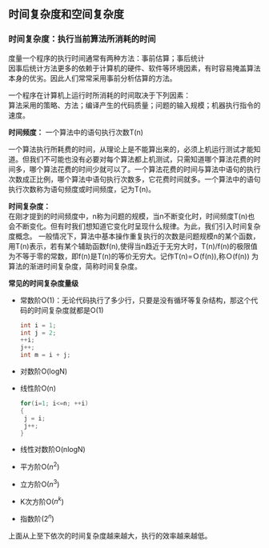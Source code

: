 ## 时间复杂度和空间复杂度

### 时间复杂度：执行当前算法所消耗的时间  

度量一个程序的执行时间通常有两种方法：事前估算；事后统计  
因事后统计方法更多的依赖于计算机的硬件、软件等环境因素，有时容易掩盖算法本身的优劣。因此人们常常采用事前分析估算的方法。

一个程序在计算机上运行时所消耗的时间取决于下列因素：  
算法采用的策略、方法；编译产生的代码质量；问题的输入规模；机器执行指令的速度。    

**时间频度：** 一个算法中的语句执行次数T(n)    

一个算法执行所耗费的时间，从理论上是不能算出来的，必须上机运行测试才能知道。但我们不可能也没有必要对每个算法都上机测试，只需知道哪个算法花费的时间多，哪个算法花费的时间少就可以了。一个算法花费的时间与算法中语句的执行次数成正比例，哪个算法中语句执行次数多，它花费时间就多。一个算法中的语句执行次数称为语句频度或时间频度，记为T(n)。

**时间复杂度：**  
在刚才提到的时间频度中，n称为问题的规模，当n不断变化时，时间频度T(n)也会不断变化。但有时我们想知道它变化时呈现什么规律。为此，我们引入时间复杂度概念。 一般情况下，算法中基本操作重复执行的次数是问题规模n的某个函数，用T(n)表示，若有某个辅助函数f(n),使得当n趋近于无穷大时，T(n)/f(n)的极限值为不等于零的常数，即f(n)是T(n)的等价无穷大。记作T(n)=Ｏ(f(n)),称Ｏ(f(n)) 为算法的渐进时间复杂度，简称时间复杂度。

**常见的时间复杂度量级**  
- 常数阶O(1)：无论代码执行了多少行，只要是没有循环等复杂结构，那这个代码的时间复杂度就都是O(1)
  ```c++
  int i = 1;
  int j = 2;
  ++i;
  j++;
  int m = i + j;
  ```
- 对数阶O(logN)  
- 线性阶O(n)
  ```c++
  for(i=1; i<=n; ++i)
  {
   j = i;
   j++;
  }
  ```

- 线性对数阶O(nlogN)  
- 平方阶O($n^2$)  
- 立方阶O($n^3$)  
- K次方阶O($n^k$)  
- 指数阶($2^n$)  

上面从上至下依次的时间复杂度越来越大，执行的效率越来越低。
